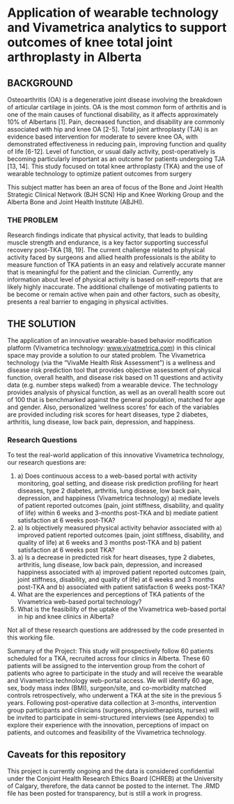 # Application of wearable technology and Vivametrica analytics to support outcomes of knee total joint arthroplasty in Alberta

## BACKGROUND
Osteoarthritis (OA) is a degenerative joint disease involving the breakdown of articular cartilage in joints. OA is the most common form of arthritis and is one of the main causes of functional disability, as it affects approximately 10% of Albertans [1]. Pain, decreased function, and disability are commonly associated with hip and knee OA [2-5]. Total joint arthroplasty (TJA) is an evidence based intervention for moderate to severe knee OA, with demonstrated effectiveness in reducing pain, improving function and quality of life [6-12]. Level of function, or usual daily activity, post-operatively is becoming particularly important as an outcome for patients undergoing TJA [13, 14]. This study focused on total knee arthroplasty (TKA) and the use of wearable technology to optimize patient outcomes from surgery 

This subject matter has been an area of focus of the Bone and Joint Health Strategic Clinical Network (BJH SCN) Hip and Knee Working Group and the Alberta Bone and Joint Health Institute (ABJHI). 

### THE PROBLEM
Research findings indicate that physical activity, that leads to building muscle strength and endurance, is a key factor supporting successful recovery post-TKA [18, 19]. The current challenge related to physical activity faced by surgeons and allied health professionals is the ability to measure function of TKA patients in an easy and relatively accurate manner that is meaningful for the patient and the clinician. Currently, any information about level of physical activity is based on self-reports that are likely highly inaccurate. The additional challenge of motivating patients to be become or remain active when pain and other factors, such as obesity, presents a real barrier to engaging in physical activities.

## THE SOLUTION	
The application of an innovative wearable-based behavior modification platform (Vivametrica technology: www.vivatmetrica.com) in this clinical space may provide a solution to our stated problem. The Vivametrica technology (via the “VivaMe Health Risk Assessment”) is a wellness and disease risk prediction tool that provides objective assessment of physical function, overall health, and disease risk based on 11 questions and activity data (e.g. number steps walked) from a wearable device. The technology provides analysis of physical function, as well as an overall health score out of 100 that is benchmarked against the general population, matched for age and gender. Also, personalized ‘wellness scores’ for each of the variables are provided including risk scores for heart diseases, type 2 diabetes, arthritis, lung disease, low back pain, depression, and happiness.

### Research Questions
To test the real-world application of this innovative Vivametrica technology, our research questions are:
1. a) Does continuous access to a web-based portal with activity monitoring, goal setting, and disease risk prediction profiling for heart diseases, type 2 diabetes, arthritis, lung disease, low back pain, depression, and happiness (Vivametrica technology) a) mediate levels of patient reported outcomes (pain, joint stiffness, disability, and quality of life) within 6 weeks and 3-months post-TKA and b) mediate patient satisfaction at 6 weeks post-TKA?
2. a) Is objectively measured physical activity behavior associated with a) improved patient reported outcomes (pain, joint stiffness, disability, and quality of life) at 6 weeks and 3 months post-TKA and b) patient satisfaction at 6 weeks post TKA?
3. a) Is a decrease in predicted risk for heart diseases, type 2 diabetes, arthritis, lung disease, low back pain, depression, and increased happiness associated with a) improved patient reported outcomes (pain, joint stiffness, disability, and quality of life) at 6 weeks and 3 months post-TKA and b) associated with patient satisfaction 6 weeks post-TKA?
4. What are the experiences and perceptions of TKA patients of the Vivametrica web-based portal technology? 
5. What is the feasibility of the uptake of the Vivametrica web-based portal in hip and knee clinics in Alberta?

Not all of these research questions are addressed by the code presented in this working file. 

Summary of the Project: This study will prospectively follow 60 patients scheduled for a TKA, recruited across four clinics in Alberta. These 60 patients will be assigned to the intervention group from the cohort of patients who agree to participate in the study and will receive the wearable and Vivametrica technology web-portal access. We will identify 60 age, sex, body mass index (BMI), surgeon/site, and co-morbidity matched controls retrospectively, who underwent a TKA at the site in the previous 5 years. Following post-operative data collection at 3-months, intervention group participants and clinicians (surgeons, physiotherapists, nurses) will be invited to participate in semi-structured interviews (see Appendix) to explore their experience with the innovation, perceptions of impact on patients, and outcomes and feasibility of the Vivametrica technology.



## Caveats for this repository
This project is currently ongoing and the data is considered confidential under the Conjoint Health Research Ethics Board (CHREB) at the University of Calgary, therefore, the data cannot be posted to the internet. The .RMD file has been posted for transparency, but is still a work in progress. 
